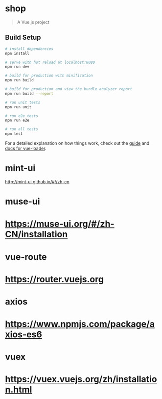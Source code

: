# shop

> A Vue.js project

## Build Setup

``` bash
# install dependencies
npm install

# serve with hot reload at localhost:8080
npm run dev

# build for production with minification
npm run build

# build for production and view the bundle analyzer report
npm run build --report

# run unit tests
npm run unit

# run e2e tests
npm run e2e

# run all tests
npm test
```

For a detailed explanation on how things work, check out the [guide](http://vuejs-templates.github.io/webpack/) and [docs for vue-loader](http://vuejs.github.io/vue-loader).

# mint-ui
http://mint-ui.github.io/#!/zh-cn

# muse-ui
# https://muse-ui.org/#/zh-CN/installation

# vue-route
# https://router.vuejs.org

# axios
# https://www.npmjs.com/package/axios-es6

# vuex
# https://vuex.vuejs.org/zh/installation.html

